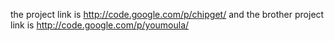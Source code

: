 the project link is
http://code.google.com/p/chipget/
and the brother project link is
http://code.google.com/p/youmoula/